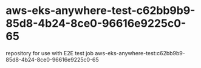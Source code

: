 # aws-eks-anywhere-test-c62bb9b9-85d8-4b24-8ce0-96616e9225c0-65
repository for use with E2E test job aws-eks-anywhere-test:c62bb9b9-85d8-4b24-8ce0-96616e9225c0-65
